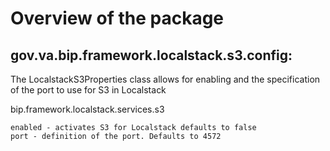 # Overview of the package

## gov.va.bip.framework.localstack.s3.config:

The LocalstackS3Properties class allows for enabling and the specification of the port to use for S3 in Localstack

bip.framework.localstack.services.s3

    enabled - activates S3 for Localstack defaults to false
    port - definition of the port. Defaults to 4572